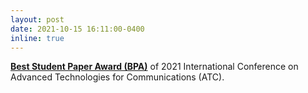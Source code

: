 ```yaml
---
layout: post
date: 2021-10-15 16:11:00-0400
inline: true
---
```


 **<a href="/assets/img/Award_ATC2021_Best_Paper.jpg">Best Student Paper Award (BPA)</a>** of 2021 International Conference on Advanced Technologies for Communications (ATC).